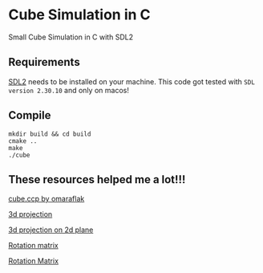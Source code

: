 # Cube Simulation in C
Small Cube Simulation in C with SDL2

## Requirements
[SDL2](https://github.com/libsdl-org/SDL/tree/release-2.30.10) 
needs to be installed on your machine. This code got tested with 
```SDL version 2.30.10``` and only on macos!

## Compile
```
mkdir build && cd build
cmake ..
make
./cube
```

## These resources helped me a lot!!!
[cube.ccp by omaraflak](https://gist.github.com/omaraflak/165f6583807c5f7cb16559777b6c7ed1)

[3d projection](https://en.wikipedia.org/wiki/3D_projection)

[3d projection on 2d plane](https://math.stackexchange.com/a/2306853)

[Rotation matrix](https://en.wikipedia.org/wiki/Rotation_matrix)

[Rotation Matrix](https://www.cuemath.com/algebra/rotation-matrix/)

